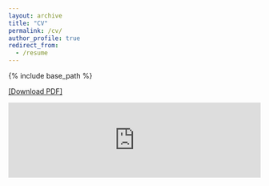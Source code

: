 ```yaml
---
layout: archive
title: "CV"
permalink: /cv/
author_profile: true
redirect_from:
  - /resume
---
```


{% include base_path %}

<a href="https://www.diegoscardoso.com/files/DiegoCardoso_CV.pdf" target="_blank">[Download PDF]</a>

<embed src="https://www.diegoscardoso.com/files/DiegoCardoso_CV.pdf" width="100%" type="application/pdf">